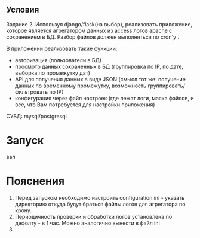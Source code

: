 ## Условия
Задание 2.
Используя django/flask(на выбор), реализовать приложение, которое является агрегатором данных из access логов apache с сохранением в БД.
Разбор файлов должен выполняться по cron'у .

В приложении реализовать такие функции:
- авторизация (пользователи в БД)
- просмотр данных сохраненных в БД (группировка по IP, по дате, выборка по промежутку дат)
- API для получения данных в виде JSON (смысл тот же: получение данных по временному промежутку, возможность группировать/фильтровать по IP)
- конфигурация через файл настроек (где лежат логи, маска файлов, и все, что Вам потребуется для настройки приложения)

СУБД: mysql/postgresql

# Запуск

вап

# Пояснения
1. Перед запуском необходимо настроить configuration.ini - указать директорию откуда будут браться файлы логов 
для агрегатора по крону. 
2. Периодичность проверки и обработки логов установлена по дефолту - в 1 час. Можно аналогично вынести в файл ini
3. 
